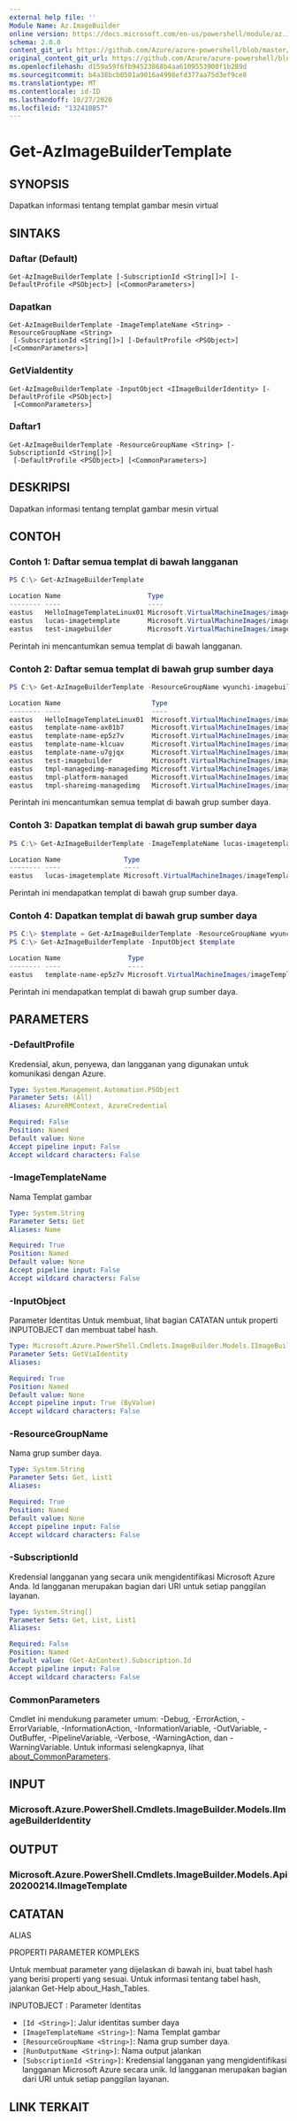 ```yaml
---
external help file: ''
Module Name: Az.ImageBuilder
online version: https://docs.microsoft.com/en-us/powershell/module/az.imagebuilder/get-azimagebuildertemplate
schema: 2.0.0
content_git_url: https://github.com/Azure/azure-powershell/blob/master/src/ImageBuilder/help/Get-AzImageBuilderTemplate.md
original_content_git_url: https://github.com/Azure/azure-powershell/blob/master/src/ImageBuilder/help/Get-AzImageBuilderTemplate.md
ms.openlocfilehash: d159a59f6fb94523868b4aa6109553900f1b289d
ms.sourcegitcommit: b4a38bcb0501a9016a4998efd377aa75d3ef9ce8
ms.translationtype: MT
ms.contentlocale: id-ID
ms.lasthandoff: 10/27/2020
ms.locfileid: "132410857"
---
```

# Get-AzImageBuilderTemplate

## SYNOPSIS
Dapatkan informasi tentang templat gambar mesin virtual

## SINTAKS

### Daftar (Default)
```
Get-AzImageBuilderTemplate [-SubscriptionId <String[]>] [-DefaultProfile <PSObject>] [<CommonParameters>]
```

### Dapatkan
```
Get-AzImageBuilderTemplate -ImageTemplateName <String> -ResourceGroupName <String>
 [-SubscriptionId <String[]>] [-DefaultProfile <PSObject>] [<CommonParameters>]
```

### GetViaIdentity
```
Get-AzImageBuilderTemplate -InputObject <IImageBuilderIdentity> [-DefaultProfile <PSObject>]
 [<CommonParameters>]
```

### Daftar1
```
Get-AzImageBuilderTemplate -ResourceGroupName <String> [-SubscriptionId <String[]>]
 [-DefaultProfile <PSObject>] [<CommonParameters>]
```

## DESKRIPSI
Dapatkan informasi tentang templat gambar mesin virtual

## CONTOH

### Contoh 1: Daftar semua templat di bawah langganan
```powershell
PS C:\> Get-AzImageBuilderTemplate

Location Name                      Type
-------- ----                      ----
eastus   HelloImageTemplateLinux01 Microsoft.VirtualMachineImages/imageTemplates
eastus   lucas-imagetemplate       Microsoft.VirtualMachineImages/imageTemplates
eastus   test-imagebuilder         Microsoft.VirtualMachineImages/imageTemplates
```

Perintah ini mencantumkan semua templat di bawah langganan.

### Contoh 2: Daftar semua templat di bawah grup sumber daya
```powershell
PS C:\> Get-AzImageBuilderTemplate -ResourceGroupName wyunchi-imagebuilder

Location Name                       Type
-------- ----                       ----
eastus   HelloImageTemplateLinux01  Microsoft.VirtualMachineImages/imageTemplates
eastus   template-name-ax01b7       Microsoft.VirtualMachineImages/imageTemplates
eastus   template-name-ep5z7v       Microsoft.VirtualMachineImages/imageTemplates
eastus   template-name-klcuav       Microsoft.VirtualMachineImages/imageTemplates
eastus   template-name-u7gjqx       Microsoft.VirtualMachineImages/imageTemplates
eastus   test-imagebuilder          Microsoft.VirtualMachineImages/imageTemplates
eastus   tmpl-managedimg-managedimg Microsoft.VirtualMachineImages/imageTemplates
eastus   tmpl-platform-managed      Microsoft.VirtualMachineImages/imageTemplates
eastus   tmpl-shareimg-managedimg   Microsoft.VirtualMachineImages/imageTemplates
```

Perintah ini mencantumkan semua templat di bawah grup sumber daya.

### Contoh 3: Dapatkan templat di bawah grup sumber daya
```powershell
PS C:\> Get-AzImageBuilderTemplate -ImageTemplateName lucas-imagetemplate -ResourceGroupName wyunchi-imagebuilder

Location Name                Type
-------- ----                ----
eastus   lucas-imagetemplate Microsoft.VirtualMachineImages/imageTemplates
```

Perintah ini mendapatkan templat di bawah grup sumber daya.

### Contoh 4: Dapatkan templat di bawah grup sumber daya
```powershell
PS C:\> $template = Get-AzImageBuilderTemplate -ResourceGroupName wyunchi-imagebuilder -ImageTemplateName template-name-ep5z7v
PS C:\> Get-AzImageBuilderTemplate -InputObject $template

Location Name                 Type
-------- ----                 ----
eastus   template-name-ep5z7v Microsoft.VirtualMachineImages/imageTemplates
```

Perintah ini mendapatkan templat di bawah grup sumber daya.

## PARAMETERS

### -DefaultProfile
Kredensial, akun, penyewa, dan langganan yang digunakan untuk komunikasi dengan Azure.

```yaml
Type: System.Management.Automation.PSObject
Parameter Sets: (All)
Aliases: AzureRMContext, AzureCredential

Required: False
Position: Named
Default value: None
Accept pipeline input: False
Accept wildcard characters: False
```

### -ImageTemplateName
Nama Templat gambar

```yaml
Type: System.String
Parameter Sets: Get
Aliases: Name

Required: True
Position: Named
Default value: None
Accept pipeline input: False
Accept wildcard characters: False
```

### -InputObject
Parameter Identitas Untuk membuat, lihat bagian CATATAN untuk properti INPUTOBJECT dan membuat tabel hash.

```yaml
Type: Microsoft.Azure.PowerShell.Cmdlets.ImageBuilder.Models.IImageBuilderIdentity
Parameter Sets: GetViaIdentity
Aliases:

Required: True
Position: Named
Default value: None
Accept pipeline input: True (ByValue)
Accept wildcard characters: False
```

### -ResourceGroupName
Nama grup sumber daya.

```yaml
Type: System.String
Parameter Sets: Get, List1
Aliases:

Required: True
Position: Named
Default value: None
Accept pipeline input: False
Accept wildcard characters: False
```

### -SubscriptionId
Kredensial langganan yang secara unik mengidentifikasi Microsoft Azure Anda.
Id langganan merupakan bagian dari URI untuk setiap panggilan layanan.

```yaml
Type: System.String[]
Parameter Sets: Get, List, List1
Aliases:

Required: False
Position: Named
Default value: (Get-AzContext).Subscription.Id
Accept pipeline input: False
Accept wildcard characters: False
```

### CommonParameters
Cmdlet ini mendukung parameter umum: -Debug, -ErrorAction, -ErrorVariable, -InformationAction, -InformationVariable, -OutVariable, -OutBuffer, -PipelineVariable, -Verbose, -WarningAction, dan -WarningVariable. Untuk informasi selengkapnya, lihat [about_CommonParameters](http://go.microsoft.com/fwlink/?LinkID=113216).

## INPUT

### Microsoft.Azure.PowerShell.Cmdlets.ImageBuilder.Models.IImageBuilderIdentity

## OUTPUT

### Microsoft.Azure.PowerShell.Cmdlets.ImageBuilder.Models.Api20200214.IImageTemplate

## CATATAN

ALIAS

PROPERTI PARAMETER KOMPLEKS

Untuk membuat parameter yang dijelaskan di bawah ini, buat tabel hash yang berisi properti yang sesuai. Untuk informasi tentang tabel hash, jalankan Get-Help about_Hash_Tables.


INPUTOBJECT <IImageBuilderIdentity> : Parameter Identitas
  - `[Id <String>]`: Jalur identitas sumber daya
  - `[ImageTemplateName <String>]`: Nama Templat gambar
  - `[ResourceGroupName <String>]`: Nama grup sumber daya.
  - `[RunOutputName <String>]`: Nama output jalankan
  - `[SubscriptionId <String>]`: Kredensial langganan yang mengidentifikasi langganan Microsoft Azure secara unik. Id langganan merupakan bagian dari URI untuk setiap panggilan layanan.

## LINK TERKAIT

